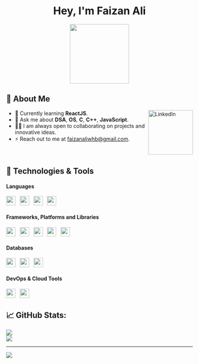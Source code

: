 <h1 align="center">Hey, I'm Faizan Ali</h1>

<p align="center"> <img src="https://octodex.github.com/images/daftpunktocat-thomas.gif" height="160px" width="160px"> </p>

## :wave: About Me

<a href="https://linkedin.com/in/md-faizan-ali" target="_blank"><img src="https://cdn2.iconfinder.com/data/icons/social-media-2199/64/social_media_isometric_14-linkedin-512.png" height="120px" width="120px" alt="LinkedIn" align="right"></a>

- 🌱 Currently learning **ReactJS**.
- 💬 Ask me about **DSA**, **OS**, **C**, **C++**, **JavaScript**.
- 👩‍💻 I am always open to collaborating on projects and innovative ideas.
- ⚡ Reach out to me at faizanaliwhb@gmail.com.

<br/>

## 🔧 Technologies & Tools

#### **Languages**

<img height=25 src="https://img.shields.io/badge/c++-%2300599C.svg?style=for-the-badge&logo=c%2B%2B&logoColor=white">&nbsp;&nbsp;
<img height=25 src="https://img.shields.io/badge/javascript-%23323330.svg?style=for-the-badge&logo=javascript&logoColor=%23F7DF1E">&nbsp;&nbsp;
<img height=25 src="https://img.shields.io/badge/html5-%23E34F26.svg?style=for-the-badge&logo=html5&logoColor=white">&nbsp;&nbsp;
<img height=25 src="https://img.shields.io/badge/typescript-%23007ACC.svg?style=for-the-badge&logo=typescript&logoColor=white">&nbsp;&nbsp;

#### **Frameworks, Platforms and Libraries**

<img height=25 src="https://img.shields.io/badge/react-%2320232a.svg?style=for-the-badge&logo=react&logoColor=%2361DAFB">&nbsp;&nbsp;
<img height=25 src="https://img.shields.io/badge/node.js-6DA55F?style=for-the-badge&logo=node.js&logoColor=white">&nbsp;&nbsp;
<img height=25 src="https://img.shields.io/badge/next-black?style=for-the-badge&logo=next.js&logoColor=white">&nbsp;&nbsp;
<img height=25 src="https://img.shields.io/badge/express.js-%23404d59.svg?style=for-the-badge&logo=express&logoColor=%2361DAFB">&nbsp;&nbsp;
<img height=25 src="https://img.shields.io/badge/ejs-%23B4CA65.svg?style=for-the-badge&logo=ejs&logoColor=black">&nbsp;&nbsp;

#### **Databases**

<img height=25 src="https://img.shields.io/badge/mysql-4479A1.svg?style=for-the-badge&logo=mysql&logoColor=white">&nbsp;&nbsp;
<img height=25 src="https://img.shields.io/badge/postgres-%23316192.svg?style=for-the-badge&logo=postgresql&logoColor=white">&nbsp;&nbsp;
<img height=25 src="https://img.shields.io/badge/MongoDB-%234ea94b.svg?style=for-the-badge&logo=mongodb&logoColor=white">&nbsp;&nbsp;

#### **DevOps & Cloud Tools**

<img height=25 src="https://img.shields.io/badge/vercel-%23000000.svg?style=for-the-badge&logo=vercel&logoColor=white">&nbsp;&nbsp;
<img height=25 src="https://img.shields.io/badge/digitalOcean-%230167ff.svg?style=for-the-badge&logo=digitalOcean&logoColor=white">&nbsp;&nbsp;

<!-- ## 📈 GitHub Stats

<p align="center">
<a href="https://github.com/thisisfaizanali">
  <img height="170em" src="https://github-readme-stats-eight-theta.vercel.app/api?username=thisisfaizanali&show_icons=true&theme=algolia&include_all_commits=true&count_private=true"/>
  <img height="170em" src="https://github-readme-stats-eight-theta.vercel.app/api/top-langs/?username=thisisfaizanali&layout=compact&langs_count=8&theme=algolia"/>
</a>
</p> -->

## 📈 GitHub Stats:

![](https://github-readme-stats.vercel.app/api?username=thisisfaizanali&theme=blue-green&hide_border=false&include_all_commits=true&count_private=true)<br/>
![](https://github-readme-stats.vercel.app/api/top-langs/?username=thisisfaizanali&theme=blue-green&hide_border=false&include_all_commits=true&count_private=true&layout=compact)

---

[![](https://visitcount.itsvg.in/api?id=thisisfaizanali&icon=0&color=0)](https://visitcount.itsvg.in)

<!-- Proudly created with GPRM ( https://gprm.itsvg.in ) -->
